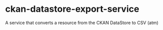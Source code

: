 ckan-datastore-export-service
=============================

A service that converts a resource from the CKAN DataStore to CSV (atm)